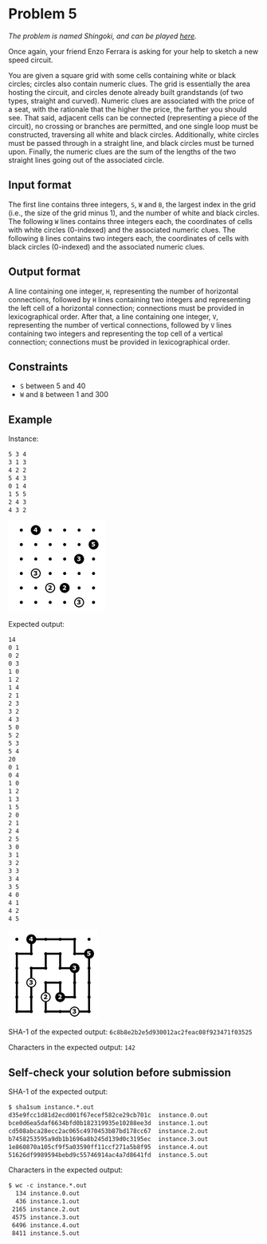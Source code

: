 # Problem 5

*The problem is named Shingoki, and can be played [here](https://www.puzzle-shingoki.com/).*

Once again, your friend Enzo Ferrara is asking for your help to sketch a new speed circuit.

You are given a square grid with some cells containing white or black circles;
circles also contain numeric clues.
The grid is essentially the area hosting the circuit, and circles denote already built grandstands (of two types, straight and curved).
Numeric clues are associated with the price of a seat, with the rationale that the higher the price, the farther you should see.
That said, adjacent cells can be connected (representing a piece of the circuit), no crossing or branches are permitted, and one single loop must be constructed, traversing all white and black circles.
Additionally, white circles must be passed through in a straight line, and black circles must be turned upon.
Finally, the numeric clues are the sum of the lengths of the two straight lines going out of the associated circle.


## Input format

The first line contains three integers, `S`, `W` and `B`, the largest index in the grid (i.e., the size of the grid minus 1), and the number of white and black circles.
The following `W` lines contains three integers each, the coordinates of cells with white circles (0-indexed) and the associated numeric clues.
The following `B` lines contains two integers each, the coordinates of cells with black circles (0-indexed) and the associated numeric clues.


## Output format

A line containing one integer, `H`, representing the number of horizontal connections, followed by `H` lines containing two integers and representing the left cell of a horizontal connection;
connections must be provided in lexicographical order.
After that, a line containing one integer, `V`, representing the number of vertical connections, followed by `V` lines containing two integers and representing the top cell of a vertical connection;
connections must be provided in lexicographical order.


## Constraints

* `S` between 5 and 40
* `W` and `B` between 1 and 300



## Example

Instance:

```
5 3 4
3 1 3
4 2 2
5 4 3
0 1 4
1 5 5
2 4 3
4 3 2
```

![instance](example-in.png "Example instance")

Expected output:

```
14
0 1
0 2
0 3
1 0
1 2
1 4
2 1
2 3
3 2
4 3
5 0
5 2
5 3
5 4
20
0 1
0 4
1 0
1 2
1 3
1 5
2 0
2 1
2 4
2 5
3 0
3 1
3 2
3 3
3 4
3 5
4 0
4 1
4 2
4 5
```

![output](example-out.png "Example output")

SHA-1 of the expected output: `6c8b8e2b2e5d930012ac2feac08f923471f03525`

Characters in the expected output: `142`


## Self-check your solution before submission

SHA-1 of the expected output:

```
$ sha1sum instance.*.out
d35e9fcc1d81d2ecd001f67ecef582ce29cb701c  instance.0.out
bce0d6ea5daf6634bfd0b182319935e10288ee3d  instance.1.out
cd508abca28ecc2ac065c4970453b87bd178cc67  instance.2.out
b7458253595a9db1b1696a8b245d139d0c3195ec  instance.3.out
1e860870a105cf9f5a03590ff11ccf271a5b8f95  instance.4.out
51626df9989594bebd9c55746914ac4a7d8641fd  instance.5.out
```

Characters in the expected output:

```
$ wc -c instance.*.out
  134 instance.0.out
  436 instance.1.out
 2165 instance.2.out
 4575 instance.3.out
 6496 instance.4.out
 8411 instance.5.out
```
